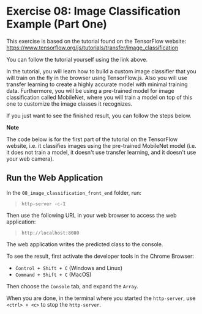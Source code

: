 # Exercise 08: Image Classification Example (Part One)

This exercise is based on the tutorial found on the TensorFlow website:  
https://www.tensorflow.org/js/tutorials/transfer/image_classification

You can follow the tutorial yourself using the link above.

In the tutorial, you will learn how to build a custom image classifier that you will train on the fly in the browser using TensorFlow.js. Also you will use transfer learning to create a highly accurate model with minimal training data. Furthermore, you will be using a pre-trained model for image classification called MobileNet, where you will train a model on top of this one to customize the image classes it recognizes.

If you just want to see the finished result, you can follow the steps below.

**Note**

The code below is for the first part of the tutorial on the TensorFlow website, i.e. it classifies images using the pre-trained MobileNet model (i.e. it does not train a model, it doesn't use transfer learning, and it doesn't use your web camera).

## Run the Web Application

In the `08_image_classification_front_end` folder, run:
> `http-server -c-1`

Then use the following URL in your web browser to access the web application:
> `http://localhost:8080`

The web application writes the predicted class to the console.

To see the result, first activate the developer tools in the Chrome Browser:
- `Control + Shift + C` (Windows and Linux)
- `Command + Shift + C` (MacOS)

Then choose the `Console` tab, and expand the `Array`.

When you are done, in the terminal where you started the `http-server`, use `<ctrl> + <c>` to stop the `http-server`.